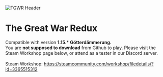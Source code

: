 ![TGWR Header](https://i.imgur.com/q8cpY5E.png)
# The Great War Redux
Compatible with version **1.15.*** **Götterdämmerung.**<br>
You are __not supposed to download__ from Github to play. Please visit the Steam Workshop page below, or attend as a tester in our Discord server.<br><br>
Steam Workshop: https://steamcommunity.com/workshop/filedetails/?id=3365515312
